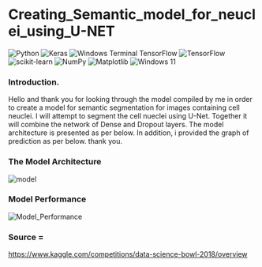 # Creating_Semantic_model_for_neuclei_using_U-NET

![Python](https://img.shields.io/badge/python-3670A0?style=for-the-badge&logo=python&logoColor=ffdd54)
![Keras](https://img.shields.io/badge/Keras-%23D00000.svg?style=for-the-badge&logo=Keras&logoColor=white)
![Windows Terminal](https://img.shields.io/badge/Windows%20Terminal-%234D4D4D.svg?style=for-the-badge&logo=windows-terminal&logoColor=white)
TensorFlow 	![TensorFlow](https://img.shields.io/badge/TensorFlow-%23FF6F00.svg?style=for-the-badge&logo=TensorFlow&logoColor=white)
![scikit-learn](https://img.shields.io/badge/scikit--learn-%23F7931E.svg?style=for-the-badge&logo=scikit-learn&logoColor=white)
![NumPy](https://img.shields.io/badge/numpy-%23013243.svg?style=for-the-badge&logo=numpy&logoColor=white)
![Matplotlib](https://img.shields.io/badge/Matplotlib-%23ffffff.svg?style=for-the-badge&logo=Matplotlib&logoColor=black)
![Windows 11](https://img.shields.io/badge/Windows%2011-%230079d5.svg?style=for-the-badge&logo=Windows%2011&logoColor=white)


### Introduction.
Hello and thank you for looking through the model compiled by me in order to create a model for semantic segmentation for images containing cell neuclei. I will attempt to segment the cell nueclei using U-Net. Together it will combine the network of Dense and Dropout layers. The model architecture is presented as per below. In addition, i provided the graph of prediction as per below. thank you. 

### The Model Architecture
![model](https://user-images.githubusercontent.com/120707004/212038030-88123d63-dc9e-403d-9550-1722ace832f7.png)




### Model Performance
![Model_Performance](https://user-images.githubusercontent.com/120707004/212038224-321a65ac-a999-47df-9519-4f31d09c8f99.jpg)



### Source = 
https://www.kaggle.com/competitions/data-science-bowl-2018/overview

